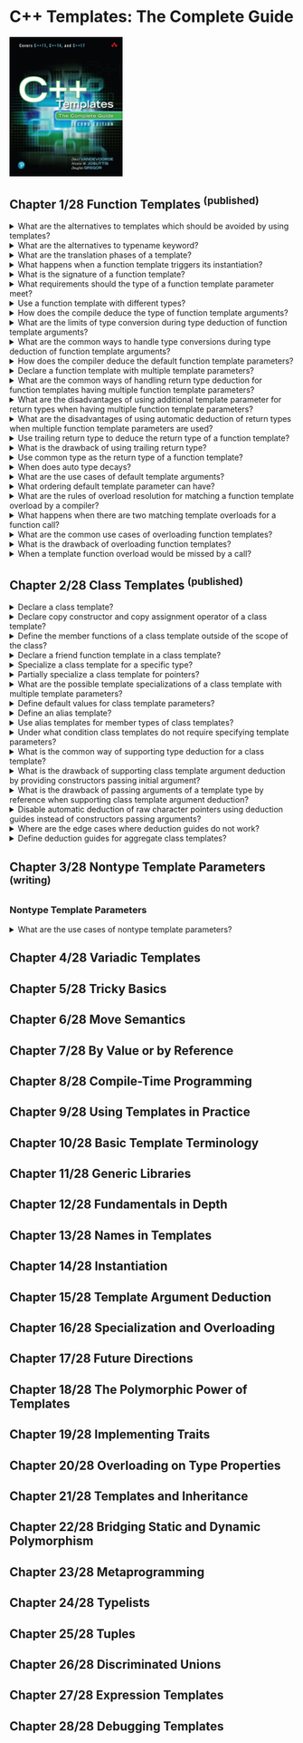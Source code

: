 # C++ Templates: The Complete Guide
<img src="../covers/9780321714121.jpg" width="200"/>

## Chapter 1/28 Function Templates <sup>(published)</sup>

<details>
<summary>What are the alternatives to templates which should be avoided by using templates?</summary>

> 1. You implement the same behavior repeatedly for each different types, you
>    make the same mistakes.
> 2. You write general code for a common base type such as `void*`, you lose
>    type checking and lose the control of maitaining derived classes.
> 3. You use special preprocessors, code is replaced by stupid text replacement
>    mechanism that has no idea of scope and types.

> **Resources**
> - C++ Templates: The Complete Guide - Chapter 1

> **References**
---
</details>

<details>
<summary>What are the alternatives to typename keyword?</summary>

> Historically, `class` keyword can be used instead of `typename`. However,
> because this use of `class` can be misleading, you should prefer the use of
> `typename`. The keyword `struct` cannot be used in place of `typename` when
> declaring type parameters.

> **Resources**
> - C++ Templates: The Complete Guide - Chapter 1

> **References**
---
</details>

<details>
<summary>What are the translation phases of a template?</summary>

> - Without instantiation at definition time, the template code itself is
>   checked for correctness ignoring the template parameters.
>   + Syntax errors are discovered, such as missing semicolons.
>   + Using unknown names that don't depend on template parameters are
>     discovered.
>   + Static assertions that don't depend on template parameters are checked.
> - At instantiation time, the template code is checked again to ensure that
>   all code is valid. Especially, all parts that depend on template parameters
>   are double-checked.
>
> ```cpp
> template<typename T>
> void foo(T t)
> {
>     undeclared(); // first-stage compile-time error
>     undeclared(t); // second-stage compile-time error
> }
> ``````

> **Resources**
> - C++ Templates: The Complete Guide - Chapter 1

> **References**
---
</details>

<details>
<summary>What happens when a function template triggers its instantiation?</summary>

> When a function template is used in a way that triggers its instantiation, a
> compiler at some point will need to see that template's definition. This
> breaks the usual compile and link distinction for ordinary functions, when
> the declaration of a function is sufficient to compile its use. The simplest
> approach to handle this problem is to implement each template inside a header
> file.

> **Resources**
> - C++ Templates: The Complete Guide - Chapter 1

> **References**
---
</details>

<details>
<summary>What is the signature of a function template?</summary>

> Function template defintion specifies a family of functions with parameters
> left undetermined, parameterized as template parameters.
>
> ```cpp
> template<typename T>
> T max(T a, T b)
> {
>     return b < a ? a : b;
> }
> ``````

> **Resources**
> - C++ Templates: The Complete Guide - Chapter 1

> **References**
---
</details>

<details>
<summary>What requirements should the type of a function template parameter meet?</summary>

> * You can use any type, as long as the it provides the operations that the
>   template uses.
> * Value of type `T` must also be copyable in order to be returned.
> * Before C++17, type `T` also had to be copyable to be able to pass in
>   arguments, but since C++17 you can pass rvalues even if neither a copy nor
>   a move constructor is valid.

> **Resources**
> - C++ Templates: The Complete Guide - Chapter 1

> **References**
---
</details>

<details>
<summary>Use a function template with different types?</summary>

> ```cpp
> template<typename T>
> T max(T a, T b) { return b < a ? a : b; }
>
> ::max(7, 42); // 42
> ::max(3.4, -6.7); // 3.4
> ::max("mathematics", "math"); // mathematics
> ``````
>
> Each call to `max()` template is qualified with `::` to ensure template is
> found in the global namespace, not possibly the one in `std` namespace.

> **Resources**
> - C++ Templates: The Complete Guide - Chapter 1

> **References**
---
</details>

<details>
<summary>How does the compile deduce the type of function template arguments?</summary>

> When we call a function template, the template parameters are determined by
> the arguments we pass. However, template parameters might only be part of the
> arguments type.
>
> If we declare a function template to use constant references as function
> arguments, and pass `int`, template parameter is deduced as `int`, because
> the parameters match for `int const&`.
>
> ```cpp
> template<typename T>
> T max(T const& a, T const& b) { return a < b ? b : a; }
>
> max(7, 42); // T is int
> ``````

> **Resources**
> - C++ Templates: The Complete Guide - Chapter 1

> **References**
---
</details>

<details>
<summary>What are the limits of type conversion during type deduction of function template arguments?</summary>

> - When declaring call parameters by reference, even trivial conversion do not
>   apply to type dedution. Two arguments declared with the same template
>   parameter `T` must match exactly.
> - When declaring call parameters by value, only trivial conversion that decay
>   are supported. Qualifications with `const` or `volatile` are ignored,
>   references convert to the referenced type, and raw arrays or functions
>   convert to the corresponding pointer type. For two arguments declared with
>   the same template parameter `T` the decayed types must match.
>
> ```cpp
> template<typename T>
> T max(T a, T b) { return a < b ? b : a; }
>
> int const c = 42;
> max(i, c);    // OK: T deduced as int
> max(c, c);    // OK: T deduced as int
>
> int& ir = i;
> max(i, ir);   // OK: T deduced as int
>
> int arr[4];
> max(&i, arr); // OK: T deduced as int*
>
> max(4, 7.2);  // ERROR: T can be dudeced as int or double
>
> std::string s;
> max("text", s); // ERROR: T can be deduced as char const[5] or std::string
> ``````

> **Resources**
> - C++ Templates: The Complete Guide - Chapter 1

> **References**
---
</details>

<details>
<summary>What are the common ways to handle type conversions during type deduction of function template arguments?</summary>

> 1. Cast the arguments so that they both match:
>
> ```cpp
> max(static_cast<double>(4), 7.2);
> ``````
>
> 2. Specify explicitly the type of function template parameter to prevent the compiler from attempting type deduction:
>
> ```cpp
> max<double>(4, 7.2);
> ``````
>
> 3. Specify that the parameters may have different types:
>
> ```cpp
> #include <type_traits>
>
> template<typename T, typename R>
> auto max(T a, R b) -> std::common_type_t<T, R>
> {
>     return a < b ? b : a;
> }
>
> max<double>(4, 7.2);
> ``````

> **Resources**
> - C++ Templates: The Complete Guide - Chapter 1

> **References**
---
</details>

<details>
<summary>How does the compiler deduce the default function template parameters?</summary>

> Type deduction does not work for default call arguments.
>
> ```cpp
> template<typename T>
> void f(T = "");
>
> f(1);   // OK: f<int>(1)
> f();    // ERROR: cannot deduce T
> ``````
>
> You have to declare a default function template parameter.
>
> ```cpp
> template<typename T = std::string>
> void f(T = "");
>
> f();    // OK: f<std::string>()
> ``````

> **Resources**
> - C++ Templates: The Complete Guide - Chapter 1

> **References**
---
</details>

<details>
<summary>Declare a function template with multiple template parameters?</summary>

> ```cpp
> template<typename T1, typename T2>
> T1 max(T1 a, T2 b)
> {
>     return b < a ? a : b;
> }
>
> auto m = ::max(4, 7.2); // OK:: but max returns int
> ``````

> **Resources**
> - C++ Templates: The Complete Guide - Chapter 1

> **References**
---
</details>

<details>
<summary>What are the common ways of handling return type deduction for function templates having multiple function template parameters?</summary>

> - Introduce an additional template parameter for the return type
> - Let the compiler find out the return type.
> - Declare the return type to be the common type of the parameter types.

> **Resources**
> - C++ Templates: The Complete Guide - Chapter 1

> **References**
---
</details>

<details>
<summary>What are the disadvantages of using additional template parameter for return types when having multiple function template parameters?</summary>

> In cases when there is no connection between template and call parameters and
> when template parameters cannot be determined, you must specify the template
> argument explicitly with the call. For example, the additional template
> argument type to define the return type of a function template. However,
> template argument deduction does not take return types into account, and its
> template parameter does not appear in the types of the function call
> parameters. Therefore, it cannot be deduced.
>
> As a consequence, you have to specify the template argument list explicitly:
>
> ```cpp
> template<typename T1, typename T2, typename RT>
> RT max(T1 a, T2 b);
>
> ::max<int, double, double>(4, 7.2); // OK, but tedious
> ``````
>
> Another approach is to specify return type template parameter at first:
>
> ```cpp
> template <typaname RT, typename T1, typename T2>
> RT max(T1 a, T2 b);
>
> ::max<double>(4, 7.2); // OK
> ``````
>
> These modifications don't lead to significant advantages.

> **Resources**
> - C++ Templates: The Complete Guide - Chapter 1

> **References**
---
</details>

<details>
<summary>What are the disadvantages of using automatic deduction of return types when multiple function template parameters are used?</summary>

> Since C++14, this is possible by simply not declaring any return type:
>
> ```cpp
> template<typename T1, typename T2>
> auto max(T1 a, T2 b);
> ``````
>
> Deducing the return type from the function body has to be possible.
> Therefore, the code must be available and multiple return statements have to
> match.

> **Resources**
> - C++ Templates: The Complete Guide - Chapter 1

> **References**
---
</details>

<details>
<summary>Use trailing return type to deduce the return type of a function template?</summary>

> ```cpp
> template<typename T1, typename T2>
> auto max(T1 a, T2 b) -> decltype(b < a ? a : b);
> ``````
>
> Using this method the implementation does not necessarily have to match. Even
> using `true` as the condition for ternary operator in the declaration is
> enough:
>
> ```cpp
> template<typename T1, typename T2>
> auto max(T1 a, T2 b) -> decltype(true ? a : b);
> ``````

> **Resources**
> - C++ Templates: The Complete Guide - Chapter 1

> **References**
---
</details>

<details>
<summary>What is the drawback of using trailing return type?</summary>

> It might happen that the return type is a reference type, because under some
> conditions the template parameter might be a reference. For this reason you
> should return the type decayed from the template paramter, which looks as
> follows:
>
> ```cpp
> #include <type_traits>
>
> template<typename T1, typename T2>
> auto max(T1 a, T2 b) -> typename std::decay<decltype(true ? a : b)>::type;
> ``````
>
> Because the member `type` is a type, you have to qualify the expression with
> `typename` to access it.
>
> Initialization of `auto` always decays. This also applies to return
> values when the return type is just `auto`.
>
> ```cpp
> int i = 42;
> int coust& ir = i;
> auto a = ir;  // a is declared as new object of type int
> ``````

> **Resources**
> - C++ Templates: The Complete Guide - Chapter 1

> **References**
---
</details>

<details>
<summary>Use common type as the return type of a function template?</summary>

> `std::common_type` is a type trait, defined in `<type_traits>`, which yields
> a structure having a `type` static member for the resulting type. Thus, it
> needs a `typename` beforehand in order to access its type.
>
> ```cpp
> #include <type_traits>
>
> template<typename T1, typename T2>
> typename std::common_type<T1, T2>::type max(T1 a, T2 b);
> ``````
>
> Since C++14, `std::common_type_t` is equivalent to
> `std::common_type<T>::type`.
>
> ```cpp
> #include <type_traits>
>
> template<typename T1, typename T2>
> std::common_type_t<T1, T2> max(T1 a, T2 b);
>
> Note that `std::common_type<>` decays.

> **Resources**
> - C++ Templates: The Complete Guide - Chapter 1

> **References**
---
</details>

<details>
<summary>When does auto type decays?</summary>

> Initialization of `auto` always decays. This also applies to return
> values when the return type is just `auto`.
>
> ```cpp
> int i = 42;
> int coust& ir = i;
> auto a = ir;  // a is declared as new object of type int
> ``````

> **Resources**
> - C++ Templates: The Complete Guide - Chapter 1

> **References**
---
</details>

<details>
<summary>What are the use cases of default template arguments?</summary>

> Default template arguments can be used with any kind of template. They may
> even refer to previous template parameters.
>
> ```cpp
> #include <type_traits>
>
> template<typename T1, typename T2,
>           typename RT = std::decay_t<decltype(true ? T1() : T2())>>
> ``````
>
> Another way is to use `std::common_type<>` which also decays so that return
> value doesn't become a reference.
>
> ```cpp
> RT max(T1 a, T2 b);
>
> template<typename T1, typename T2, typename RT = std::commot_type_t<T1, T2>>
> RT max(T1 a, T2 b);
> ``````

> **Resources**
> - C++ Templates: The Complete Guide - Chapter 1

> **References**
---
</details>

<details>
<summary>What ordering default template parameter can have?</summary>

> In principle, it is possible to have default arguments for leading function
> template parameters even if parameters without default arguments follow:
>
> ```cpp
> template<typename RT = long, typename T1, typename T2>
> RT max(T1 a, T2 b);
>
> int i;
> long l;
> max(i, l);  // returns long due default argument of template parameter for return type
> max<int>(7, 42);    // returns int as explicitly specified, T1 and T2 deduced by function arguments
> ``````
>
> However, this approach only makes sence, if there is a natural default for a
> template parameter.

> **Resources**
> - C++ Templates: The Complete Guide - Chapter 1

> **References**
---
</details>

<details>
<summary>What are the rules of overload resolution for matching a function template overload by a compiler?</summary>

> ```cpp
> int max(int a, int b);
>
> template<typename T>
> T max(T a, T b);
> ``````
>
> The overload resolution process prefers the nontemplate over one generated
> from the template.
>
> ```cpp
> ::max(7, 42);   // calls the nontemplate for two ints
> ``````
>
> If the template can generate a function with a better match, then the
> template is selected. Here, the template is a better match because no
> conversion from `double` or `char` to `int` is required.
>
> ```cpp
> ::max(7.0, 42.0);   // calls max<double> by argument deduction
> ::max('a', 'b');    // calls max<char> by argument deduction
> ``````
>
> An empty template argument list indicates that only templates may resolve a
> call, but all the template parameters should be deduced from the call
> arguments.
>
> ```cpp
> ::max<>(7, 42);     // calls max<int> by argument deduction
> ``````
>
> Becuase automatic type conversino is not considered for deduced template
> parameters but is considered for ordinary funcction parameters, the last call
> uses the nontemplate function.
>
> ```cpp
> ::max<double>(7, 42);   // calls max<double> no argument deduction
> ::max('a', 42.7);   // calls the nontemplate for two ints
> ``````

> **Resources**
> - C++ Templates: The Complete Guide - Chapter 1

> **References**
---
</details>

<details>
<summary>What happens when there are two matching template overloads for a function call?</summary>

> When two function templates match, the overload resolution process normally
> to process normally to prefer none and result in an ambiguity error.
>
> ```cpp
> template<typename T1, typename T2>
> auto max(T1 a, T2 b);
>
> template<typename RT, typename T1, typename T2>
> RT max(T1 a, T2 b);
>
> ::max(4, 7.2);  // calls first overload
> ::max<long double>(4, 7.2); // calls second overload
> ::max<int>(4, 7.2); // ERROR: both function templates match
> ``````

> **Resources**
> - C++ Templates: The Complete Guide - Chapter 1

> **References**
---
</details>

<details>
<summary>What are the common use cases of overloading function templates?</summary>

> A useful example would be to overload the maximum template for pointers and
> ordinary C-strings.
>
> ```cpp
> #include <cstring>
> #include <string>
>
> template<typename T>
> T max(T a, T b)
> {
>     return b < a ? a : b;
> }
>
> template<typename T>
> T* max(T* a, T* b)
> {
>     return *b < *a ? a : b;
> }
>
> char const* max(char const* a, char const* b)
> {
>     return std::strcmp(b, a) < 0 ? a : b;
> }
>
> int i{7}, j{42};
> int *p1 = &i, *p2 = &j;
>
> ::max(i, j);   // calls max() for two int
> ::max(std::string{"mathematics"}, std::string{"math"}); // calls max() for std::string
> ::max(p1, p2);  // calls max<int>() for two pointers
> ::max("mathematics", "math");   // calls max() for two C-strings
> ``````

> **Resources**
> - C++ Templates: The Complete Guide - Chapter 1

> **References**
---
</details>

<details>
<summary>What is the drawback of overloading function templates?</summary>

> In general, it is a good idea not to change more than necessary when
> overloading function templates. You should limit your changes to the number
> of parameters or to specifying template parameters explicitly. Otherwise,
> unexpected effects may happen.
>
> For example, if you implement your `max()` template to pass the arguments by
> reference and overload it for two C-strings passed by value, you can’t use
> the three-argument version to compute the maximum of three C-strings:
>
> ```cpp
> #include <cstring>
>
> template<typename T>
> T const& max(T const& a, T const& b)
> {
>     return b < a ? a : b;
> }
>
> char const* max(char const* a, char const* b)
> {
>     return std::strcmp(b, a) < 0 ? a : b;
> }
>
> template<typename T>
> T const& max(T const& a, T const& b, T const& c)
> {
>     return max(max(a, b), c); // error if max(a,b) uses call-by-value
> }
>
> ::max(7, 42, 68);   // OK
>
> char const* s1 = "A";
> char const* s2 = "B";
> char const* s3 = "C";
> ::max(s1, s2, s3);  // runtime error
> ``````
>
> The problem is that if you call `max()` for three C-strings, the statement:
>
> ```cpp
> return max (max(a,b), c);
> ``````
>
> becomes a run-time error because for C-strings, `max(a,b)` creates a new,
> temporary local value that is returned by reference, but that temporary value
> expires as soon as the return statement is complete, leaving `main()` with a
> dangling reference.
>
> Unfortunately, the error is quite subtle and may not manifest itself in all
> cases. In general, a conforming compiler isn’t even permitted to reject this
> code.

> **Resources**
> - C++ Templates: The Complete Guide - Chapter 1

> **References**
---
</details>

<details>
<summary>When a template function overload would be missed by a call?</summary>

> Ensure that all overloaded versions of a function are declared before the
> function is called. This is because the fact that not all overloaded
> functions are visible when a corresponding function call is made may matter.
>
> ```cpp
> template<typename T>
> T max (T a, T b)
> {
>     return b < a ? a : b;
> }
>
> template<typename T>
> T max (T a, T b, T c)
> {
>     return max (max(a,b), c);
>     // calls template max<int> not overload
> }
>
> // declaration comes too late
> int max (int a, int b)
> {
>     std::cout << "max(int,int) \n";
>     return b < a ? a : b;
> }
> ``````

> **Resources**
> - C++ Templates: The Complete Guide - Chapter 1

> **References**
---
</details>

## Chapter 2/28 Class Templates <sup>(published)</sup>

<details>
<summary>Declare a class template?</summary>

> Before the declaration, you have to declare one or multiple identifiers as a
> type parameters.
>
> Inside the class template, template parameters can be used just like any
> other type to declare members and member functions.
>
> ```cpp
> template<typename T>
> class Stack
> {
> private:
>     std::vector<T> data;
>
> public:
>     void push(T const&);
>     void pop() const;
>     T const& top() const;
>     bool empty() const;
> };
> ``````
>
> The keyword `class` can be used instead of `typename`.

> **Resources**
> - C++ Templates: The Complete Guide - Chapter 2

> **References**
---
</details>

<details>
<summary>Declare copy constructor and copy assignment operator of a class template?</summary>

> Template parameters can be omited when declaring copy constructor and copy
> assignment operator.
>
> ```cpp
> template<typename T>
> class Stack
> {
> public:
>     Stack(Stack const&);
>     Stack& operator=(Stack const&);
> };
> ``````
>
> But it is formally equivalent to specify template parameters:
>
> ```cpp
> template<typename T>
> class Stack
> {
> public:
>     Stack(Stack<T> const&);
>     Stack<T>& operator=(Stack<T> const&);
> };
> ``````
>
> But usually the `<T>` signals special handling of special template
> parameters, so it’s usually better to use the first form. However, outside
> the class structure you'd need to specify it.

> **Resources**
> - C++ Templates: The Complete Guide - Chapter 2

> **References**
---
</details>

<details>
<summary>Define the member functions of a class template outside of the scope of the class?</summary>

> To define a member function of a class template, you have to specify that it
> is a template, and you have to use the full type qualification of the class
> template.
>
> ```cpp
> template<typename T>
> class Stack
> {
>     void push(T const&);
>     void pop();
> };
>
> template<typename T>
> void Stack<T>::push(T const&) { }
>
> template<typename T>
> void Stack<T>::pop() { }
> ``````

> **Resources**
> - C++ Templates: The Complete Guide - Chapter 2

> **References**
---
</details>

<details>
<summary>Declare a friend function template in a class template?</summary>

> To declare a friend function and define it afterwards, we have two options:
>
> 1. We can implicitly declare a new function template, which must use a
>    different template parameter, such as U:
>
> ```cpp
> template<typename T>
> class Stack
> {
> public:
>     Stack(Stack const&);
>
>     template<typename U>
>     friend std::ostream& operator<<(std::ostream&, Stack<U> const&);
> };
> ``````
>
> We forward declare the output operator for a class to be a template, which,
> however, means that we first have to forward declare the class too:
>
> ```cpp
> template<typename T>
> class Stack;
>
> template<typename T>
> std::ostream& operator<<(std::ostream&, Stack<T> const&);
>
> template<typename T>
> class Stack
> {
> public:
>     Stack(Stack const&);
>
>     friend std::ostream& operator<<<T>(std::ostream&, Stack<T> const&);
> };
> ``````
>
> Note the `<T>` behind the function name `operator<<`. Thus, we declare a
> specialization of the nonmember function template as friend. Without `<T>` we
> would declare a new nontemplate function.

> **Resources**
> - C++ Templates: The Complete Guide - Chapter 2

> **References**
---
</details>

<details>
<summary>Specialize a class template for a specific type?</summary>

> To specialize a class template, you have to declare the class with a leading
> `template<>` and a specialization of the types for which the class template
> is specialized. The types are used as a template argument and must be
> specified directly forwarding the name of the class:
>
> ```cpp
> template<typename T>
> class Stack
> {
>     void push(T const&);
> };
>
> template<typename T>
> void Stack<T>::push(T const&) { }
>
> template<>
> Stack<std::string>
> {
>     void push(std::string const&);
> };
>
> void Stack<std::string>::push(std::string const&) { }
> ``````

> **Resources**
> - C++ Templates: The Complete Guide - Chapter 2

> **References**
---
</details>

<details>
<summary>Partially specialize a class template for pointers?</summary>

> You can provide special implementation for particular circumstances, but some
> template parameters must still be defined by the user.
>
> ```cpp
> template<typename T>
> class Stack
> {
>     void push(T const&);
> };
>
> template<typename T>
> void Stack<T> push(T const&) { }
>
> template<typename T>
> class Stack<T*>
> {
>     void push(T*);
> };
>
> template<typename T>
> void Stack<T*>::push(T*) { }
> ``````
>
> With partial specialization, we define a class template, still parametrized
> for `T` but specialized for a pointer (`Stack<T*>`).

> **Resources**
> - C++ Templates: The Complete Guide - Chapter 2

> **References**
---
</details>

<details>
<summary>What are the possible template specializations of a class template with multiple template parameters?</summary>

> ```cpp
> template<typename T1, typename T2>
> class Stack;
> ``````
>
> The following class template can be specialized in following ways:
>
> ```cpp
> template<typename T>
> class Stack<T, T>;
>
> template<typename T>
> class Stack<T, int>;
>
> template<typename T1, typename T2>
> class Stack<T1*, T2*>;
> ``````
>
> The following examples show which template is used by which declaration:
>
> ```cpp
> Stack<int, float>{};    // Stack<T1, T2>
> Stack<float, float>{};  // Stack<T, T>
> Stack<float, int>{};    // Stack<T, int>
> Stack<int*, float*>{};  // Stack<T1*, T2*>
> ``````
>
> If more than one partial specialization matches equally well, the declaration is ambiguous:
>
> ```cpp
> Stack<int, int>{};  // ERROR: matches Stack<T, T> and Stack<T, int>
> Stack<int*, int*>{};    // ERROR: matches Stack<T, T> and Stack<T1*, T2*>
> ``````
>
> To resolve the second ambiguity, you could provide an additional partial specialization for pointers of the same type:
>
> ```cpp
> template<typename T>
> class Stack<T*, T*>;
> ``````

> **Resources**
> - C++ Templates: The Complete Guide - Chapter 2

> **References**
---
</details>

<details>
<summary>Define default values for class template parameters?</summary>

> ```cpp
> template<typename T, typename C = std::vector<T>>
> class Stack
> {
> private:
>     C container;
>
> public:
>     void push(T const&);
>     void pop();
>     T const& top() const;
>     bool empty() const;
> };
>
> template<typename T, typename C>
> void Stack<T, C>::push(T const& value)
> {
>     container.push_back(value);
> }
>
> template<typename T, typename C>
> void Stack<T, C>::pop()
> {
>     container.pop_back();
> }
>
> template<typename T, typename C>
> T const& Stack<T, C>::top() const
> {
>     if (container.empty()) throw std::exception{"empty container"};
>     return container.back();
> }
>
> template<typename T, typename C>
> bool Stack<T, C>::empty() const
> {
>     return container.empty();
> }
> ``````

> **Resources**
> - C++ Templates: The Complete Guide - Chapter 2

> **References**
---
</details>

<details>
<summary>Define an alias template?</summary>

> Unlike a `typedef`, an alias declaration can be templated to provide a
> convenient name for a family of types. This is also available since C++11 and
> is called an alias template.
>
> ```cpp
> template<typename T>
> using matrix = std::vector<std::vector<T>>;
> ``````

> **Resources**
> - C++ Templates: The Complete Guide - Chapter 2

> **References**
---
</details>

<details>
<summary>Use alias templates for member types of class templates?</summary>

> Alias templates are especially helpful to define shortcuts for types that are
> members of class templates.
>
> ```cpp
> struct Matrix
> {
>     using iterator = ...;
> };
>
> template<typename T>
> using MatrixIterator = typename Matrix<T>::iterator;
> ``````
>
> The `typename` is necessary here because the member is a type.
>
> Since C++14, the standard library uses this technique to define shortcuts for
> all type traits in the standard library that yield a type:
>
> ```cpp
> std::add_const_t<T> // C++14 abbreviate equivalent to std::add_const<T>::type available since C++11
> std::enable_if_v<T> // C++14 abbreviate equivalent to std::enable_if<T>::value available since C++11
> ``````

> **Resources**
> - C++ Templates: The Complete Guide - Chapter 2

> **References**
---
</details>

<details>
<summary>Under what condition class templates do not require specifying template parameters?</summary>

> Since C++17, the constraint that you always have to specify the template
> arguments explicitly was relaxed.
>
> ```cpp
> Stack<int> IntStack;
> Stack<int> AnotherStack = IntStack;   // OK in all standard versions
> Stack IntegralStack = AnotherStack;    // OK since C++17
> ``````

> **Resources**
> - C++ Templates: The Complete Guide - Chapter 2

> **References**
---
</details>

<details>
<summary>What is the common way of supporting type deduction for a class template?</summary>

> By providing constructors that pass some initial arguments, you can support
> deduction of the type used in a class.
>
> ```cpp
> template<typename T>
> class Stack
> {
> private:
>     std::vector<T> container;
>
> public:
>     Stack() = default;
>     Stack(T const& value): container({value}) { }
> };
> ``````

> **Resources**
> - C++ Templates: The Complete Guide - Chapter 2

> **References**
---
</details>

<details>
<summary>What is the drawback of supporting class template argument deduction by providing constructors passing initial argument?</summary>

> 1. You have to request the default constructor to be available with its
>    default behavior, because the default constructor is available only if no
>    other constructor is defined:
>
> ```cpp
> template<typename T>
> class Stack
> {
> public:
>     Stack() = default;
> };
> ``````
>
> 2. The initial argument is passed with braces around to initialize the
>    internal container with an initializer list that argument as the only
>    argument:
>
> ```cpp
> template<typename T>
> class Stack
> {
> private:
>     std::vector<T> container;
>
> public:
>     Stack() = default;
>     Stack(T const& value): container({value}) { }
> };
> ``````
>
> This is because there is no constructor for a vector that is able to take a
> single parameter as initial element directly. Even worse, there is a vector
> constructor taking one integral argument as initial size, so that for a stack
> with the initial value 5, the vector would get an initial size of five
> elements when `container(value)` is used.

> **Resources**
> - C++ Templates: The Complete Guide - Chapter 2

> **References**
---
</details>

<details>
<summary>What is the drawback of passing arguments of a template type by reference when supporting class template argument deduction?</summary>

> When passing arguments of a template type `T` by reference, the parameter
> does not decay, which is the term for the mechanism to convert a raw array
> type to the corresponding raw pointer typel.
>
> ```cpp
> Stack StringStack = "surprise!";    // Stack<char const[10]> deduced since C++17
> ``````
>
> However, when passing arguments of a template type T by value, the parameter
> decays, which is the term for the mechansim to convert a raw array type to
> the corresponding raw pointer type.
>
> ```cpp
> template<typename T>
> class Stack
> {
> private:
>     std::vector<T> container;
>
> public:
>     Stack(T value): container({std::move(value)}) { }
>     // initialize stack with one element by value to decay on class template argument deduction
> };
> ``````
>
> With this, the following initialization works fine:
>
> ```cpp
> Stack StringStack = "surprise!";    // Stack<char const*> deduced since C++17
> ``````
>
> In this case, don't forget to use move semantics to avoid unnecessary copy of
> the argument.

> **Resources**
> - C++ Templates: The Complete Guide - Chapter 2

> **References**
---
</details>

<details>
<summary>Disable automatic deduction of raw character pointers using deduction guides instead of constructors passing arguments?</summary>

> Because handling raw pointers in containers is a source of trouble, we should
> disable automatically deducing raw character pointers for container classes.
>
> You can define specific **deduction guides** to provide additional or fix
> existing class template argument deductions.
>
> ```cpp
> Stack(const char*) -> Stack<std::string>;
> ``````
>
> This guide has to appear in the same scope as the class definition.
>
> We call the `->` the *guided type* of the deduction guide.
>
> ```cpp
> Stack StringStack{"no surprises now!"};  // Stack<std::string>
> ``````

> **Resources**
> - C++ Templates: The Complete Guide - Chapter 2

> **References**
---
</details>

<details>
<summary>Where are the edge cases where deduction guides do not work?</summary>

> The declaration of a `Stack{"no surprise!"}` deduces as `Stack<char const*>` using the deduction guide:
>
> ```cpp
> Stack(char const*) -> Stack<std::string>;
> ``````
>
> However, the following still doesn't work:
>
> ```cpp
> Stack StringStack = "surprise again!"; // ERROR: Stack<std::string> deduced, but still not valid
> ``````
>
> By language rules, you can't copy initialize an object by passing a string
> literal to a constructor expecting a `std::string`. So you have to initialize
> the object with brace initialization.

> **Resources**
> - C++ Templates: The Complete Guide - Chapter 2

> **References**
---
</details>

<details>
<summary>Define deduction guides for aggregate class templates?</summary>

> Aggregate classes; classes or structs with no user-provided, explicit, or
> inherited constructor, no private or protected nonstatic data members, no
> virtual functions, and no virtual, private, or protected base classes; can
> also be templates.
>
> ```cpp
> template<typename T>
> struct ValueWithComment
> {
>     T value;
>     std::string comment;
> };
> ``````
>
> Since C++17, you can even define deduction guides for aggregate class templates:
>
> ```cpp
> ValueWithComment(char const*, char const*) -> ValueWithComment<std::string>;
>
> ValueWithComment vc = {"secret", "my secret message"}; // ValueWithComment<std::string> deduced
> ``````
>
> Without the deduction guide, the initialization would not be possible,
> because the aggregate class has no constructor to perform the deduction
> against.
>
> The standard library class `std::array<>` is also an aggregate, parametrized
> for both the element type and the size. The C++17 standard library also
> defines a deduction guide for it.

> **Resources**
> - C++ Templates: The Complete Guide - Chapter 2

> **References**
---
</details>

## Chapter 3/28 Nontype Template Parameters <sup>(writing)</sup>

### Nontype Template Parameters

<details>
<summary>What are the use cases of nontype template parameters?</summary>

> You can implement data structures by using a fixed-size array for the
> elements. An advantage of this method is that the memory management overhead,
> whether performed by you or by a standard container, is avoided. However,
> determining the best size is better be specified by users.
>
> ```cpp
> template<typename T, std::size_t S>
> class Stack
> {
> private:
>     std::array<T, S> container;
>     std::size_t elements;
>
> public:
>     void push(T const&);
>     void pop();
>     T const& top() const;
>     bool empty() const;
>     std::size_t size() const;
> };
> ``````

> **Resources**
> - C++ Templates: The Complete Guide - Chapter 3

> **References**
---
</details>

## Chapter 4/28 Variadic Templates
## Chapter 5/28 Tricky Basics
## Chapter 6/28 Move Semantics
## Chapter 7/28 By Value or by Reference
## Chapter 8/28 Compile-Time Programming
## Chapter 9/28 Using Templates in Practice
## Chapter 10/28 Basic Template Terminology
## Chapter 11/28 Generic Libraries
## Chapter 12/28 Fundamentals in Depth
## Chapter 13/28 Names in Templates
## Chapter 14/28 Instantiation
## Chapter 15/28 Template Argument Deduction
## Chapter 16/28 Specialization and Overloading
## Chapter 17/28 Future Directions
## Chapter 18/28 The Polymorphic Power of Templates
## Chapter 19/28 Implementing Traits
## Chapter 20/28 Overloading on Type Properties
## Chapter 21/28 Templates and Inheritance
## Chapter 22/28 Bridging Static and Dynamic Polymorphism
## Chapter 23/28 Metaprogramming
## Chapter 24/28 Typelists
## Chapter 25/28 Tuples
## Chapter 26/28 Discriminated Unions
## Chapter 27/28 Expression Templates
## Chapter 28/28 Debugging Templates
